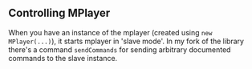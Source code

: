 ## Controlling MPlayer
When you have an instance of the mplayer (created using `new MPlayer(...)`), it starts mplayer in 'slave mode'. In my fork of the library there's a 
command `sendCommands` for sending arbitrary documented commands to the slave instance.